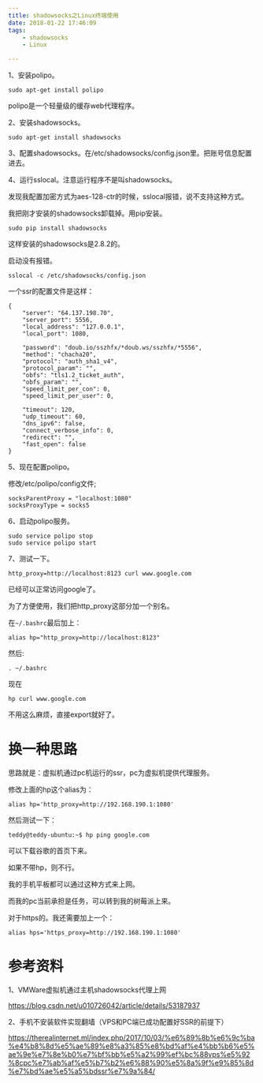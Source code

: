 ```yaml
---
title: shadowsocks之Linux终端使用
date: 2018-01-22 17:46:09
tags:
	- shadowsocks
	- Linux

---
```




1、安装polipo。

```
sudo apt-get install polipo
```

polipo是一个轻量级的缓存web代理程序。

2、安装shadowsocks。

```
sudo apt-get install shadowsocks
```

3、配置shadowsocks。在/etc/shadowsocks/config.json里。把账号信息配置进去。

4、运行sslocal。注意运行程序不是叫shadowsocks。

发现我配置加密方式为aes-128-ctr的时候，sslocal报错，说不支持这种方式。

我把刚才安装的shadowsocks卸载掉。用pip安装。

```
sudo pip install shadowsocks
```

这样安装的shadowsocks是2.8.2的。

启动没有报错。

```
sslocal -c /etc/shadowsocks/config.json
```

一个ssr的配置文件是这样：

```
{
    "server": "64.137.198.70",
    "server_port": 5556,
    "local_address": "127.0.0.1",
    "local_port": 1080,

    "password": "doub.io/sszhfx/*doub.ws/sszhfx/*5556",
    "method": "chacha20",
    "protocol": "auth_sha1_v4",
    "protocol_param": "",
    "obfs": "tls1.2_ticket_auth",
    "obfs_param": "",
    "speed_limit_per_con": 0,
    "speed_limit_per_user": 0,

    "timeout": 120,
    "udp_timeout": 60,
    "dns_ipv6": false,
    "connect_verbose_info": 0,
    "redirect": "",
    "fast_open": false
}
```



5、现在配置polipo。

修改/etc/polipo/config文件;

```
socksParentProxy = "localhost:1080"
socksProxyType = socks5
```

6、启动polipo服务。

```
sudo service polipo stop
sudo service polipo start
```

7、测试一下。

```
http_proxy=http://localhost:8123 curl www.google.com
```

已经可以正常访问google了。

为了方便使用，我们把http_proxy这部分加一个别名。

在`~/.bashrc`最后加上：

```
alias hp="http_proxy=http://localhost:8123"
```

然后:

```
. ~/.bashrc
```

现在

```
hp curl www.google.com
```

不用这么麻烦，直接export就好了。



# 换一种思路

思路就是：虚拟机通过pc机运行的ssr，pc为虚拟机提供代理服务。

修改上面的hp这个alias为：

```
alias hp='http_proxy=http://192.168.190.1:1080'
```

然后测试一下：

```
teddy@teddy-ubuntu:~$ hp ping google.com
```

可以下载谷歌的首页下来。

如果不带hp，则不行。

我的手机平板都可以通过这种方式来上网。

而我的pc当前承担是任务，可以转到我的树莓派上来。

对于https的。我还需要加上一个：

```
alias hps='https_proxy=http://192.168.190.1:1080'
```





# 参考资料

1、VMWare虚拟机通过主机shadowsocks代理上网

https://blog.csdn.net/u010726042/article/details/53187937

2、手机不安装软件实现翻墙（VPS和PC端已成功配置好SSR的前提下）

https://therealinternet.ml/index.php/2017/10/03/%e6%89%8b%e6%9c%ba%e4%b8%8d%e5%ae%89%e8%a3%85%e8%bd%af%e4%bb%b6%e5%ae%9e%e7%8e%b0%e7%bf%bb%e5%a2%99%ef%bc%88vps%e5%92%8cpc%e7%ab%af%e5%b7%b2%e6%88%90%e5%8a%9f%e9%85%8d%e7%bd%ae%e5%a5%bdssr%e7%9a%84/